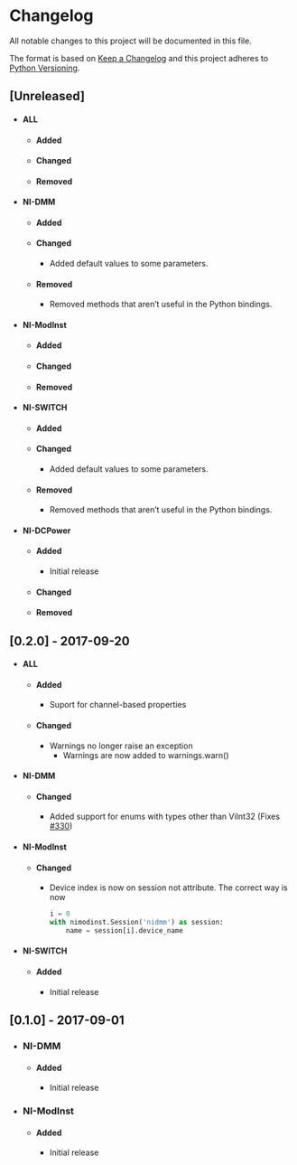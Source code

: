 # Changelog
All notable changes to this project will be documented in this file.

The format is based on [Keep a Changelog](http://keepachangelog.com/en/1.0.0/)
and this project adheres to [Python Versioning](http://legacy.python.org/dev/peps/pep-0396/).

## [Unreleased]
* #### ALL
  * #### Added
  * #### Changed
  * #### Removed
* #### NI-DMM
  * #### Added
  * #### Changed
    * Added default values to some parameters.
  * #### Removed
    * Removed methods that aren’t useful in the Python bindings.
* #### NI-ModInst
  * #### Added
  * #### Changed
  * #### Removed
* #### NI-SWITCH
  * #### Added
  * #### Changed
    * Added default values to some parameters.
  * #### Removed
    * Removed methods that aren’t useful in the Python bindings.
* #### NI-DCPower
  * #### Added
    * Initial release
  * #### Changed
  * #### Removed

## [0.2.0] - 2017-09-20
* #### ALL
  * #### Added
    * Suport for channel-based properties
  * #### Changed
    * Warnings no longer raise an exception
      * Warnings are now added to warnings.warn()
* #### NI-DMM
  * #### Changed
    * Added support for enums with types other than ViInt32 (Fixes [#330](https://github.com/ni/nimi-python/issues/330))
* #### NI-ModInst
  * #### Changed
    * Device index is now on session not attribute. The correct way is now
      ```python
      i = 0
      with nimodinst.Session('nidmm') as session:
          name = session[i].device_name
      ```
* #### NI-SWITCH
  * #### Added
    * Initial release

## [0.1.0] - 2017-09-01
* ### NI-DMM
  * #### Added
    * Initial release
* ### NI-ModInst
  * #### Added
    * Initial release


<!--
## [Unreleased]
* #### ALL
  * #### Added
  * #### Changed
  * #### Removed
* #### NI-DMM
  * #### Added
  * #### Changed
  * #### Removed
* #### NI-ModInst
  * #### Added
  * #### Changed
  * #### Removed
* #### NI-Switch
  * #### Added
  * #### Changed
  * #### Removed
* #### NI-DCPower
 * #### Added
 * #### Changed
 * #### Removed
-->

